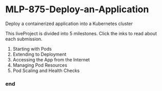 # MLP-875-Deploy-an-Application
Deploy a containerized application into a Kubernetes cluster

This liveProject is divided into 5 milestones. Click the inks to read about each submission.
1. Starting with Pods
2. Extending to Deployment
3. Accessing the App from the Internet
4. Managing Pod Resources
5. Pod Scaling and Health Checks

### end
